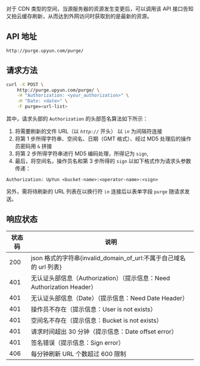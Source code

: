 对于 CDN 类型的空间，当源服务器的资源发生变更后，可以调用该 API 接口告知又拍云缓存刷新，从而达到外网访问时获取到的是最新的资源。

## API 地址

```
http://purge.upyun.com/purge/
```

## 请求方法

```sh
curl -X POST \
    http://purge.upyun.com/purge/ \
    -H "Authorization: <your_authorization>" \
    -H "Date: <date>" \
    -F purge=<url-list>
```

其中，请求头部的 `Authorization` 的头部签名算法如下所示：

1. 将需要刷新的文件 URL（以 *`http://`* 开头） 以 *`\n`* 为间隔符连接
2. 将第 1 步所得字符串、空间名、日期（GMT 格式）、经过 MD5 处理后的操作员密码用 `&` 拼接
3. 将第 2 步所得字符串进行 MD5 编码处理，所得记为 `sign`,
4. 最后，将空间名，操作员名和第 3 步所得的 `sign` 以如下格式作为请求头参数传递：

```
Authorization: UpYun <bucket-name>:<operator-name>:<sign>
```

另外，需将待刷新的 URL 列表在以换行符 *`\n`* 连接后以表单字段 `purge` 随请求发送。


## 响应状态

状态码 | 说明
---------|--------
200 | json 格式的字符串{invalid\_domain\_of\_url:不属于自己域名的 url 列表}
401 | 无认证头部信息（Authorization）（提示信息：Need Authorization Header）
401 | 无认证头部信息（Date）（提示信息：Need Date Header）
401 | 操作员不存在（提示信息：User is not exists）
401 | 空间名不存在（提示信息：Bucket is not exists）
401 | 请求时间超出 30 分钟（提示信息：Date offset error）
401 | 签名错误（提示信息：Sign error）
406 | 每分钟刷新 URL 个数超过 600 限制
